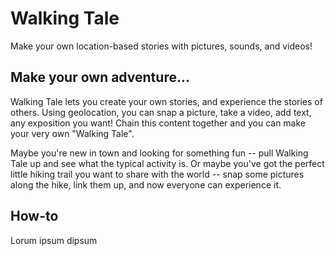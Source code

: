 # Walking Tale

Make your own location-based stories with pictures, sounds, and videos!

## Make your own adventure...

Walking Tale lets you create your own stories, and experience the stories of others. Using geolocation, you can snap a picture, take a video, add text, any exposition you want! Chain this content together and you can make your very own "Walking Tale". 

Maybe you're new in town and looking for something fun -- pull Walking Tale up and see what the typical activity is. Or maybe you've got the perfect little hiking trail you want to share with the world -- snap some pictures along the hike, link them up, and now everyone can experience it.

## How-to

Lorum ipsum dipsum



